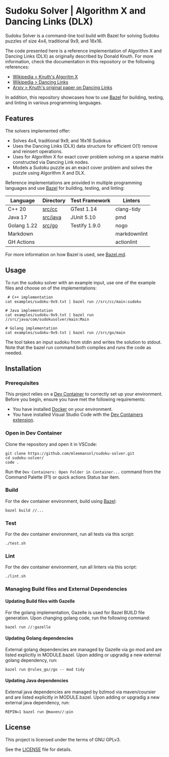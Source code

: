 # Sudoku Solver | Algorithm X and Dancing Links (DLX)

Sudoku Solver is a command-line tool build with Bazel for solving Sudoku puzzles
of size 4x4, traditional 9x9, and 16x16.

The code presented here is a reference implementation of Algorithm X and
Dancing Links (DLX) as originally described by Donald Knuth. For more
information, check the documentation in this repository or the following
references:

- [Wikipedia > Knuth's Algoritm X](https://en.wikipedia.org/wiki/Knuth%27s_Algorithm_X)
- [Wikipedia > Dancing Links](https://en.wikipedia.org/wiki/Dancing_Links)
- [Arxiv > Knuth's original paper on Dancing Links](https://arxiv.org/abs/cs/0011047)

In addition, this repository showcases how to use [Bazel](https://bazel.build/) for
building, testing, and linting in various programming languages.

## Features

The solvers implemented offer:

- Solves 4x4, traditional 9x9, and 16x16 Sudokus
- Uses the Dancing Links (DLX) data structure for efficient O(1) remove and
  reinsert operations.
- Uses for Algorithm X for exact cover problem solving on a sparse matrix constructed
  via Dancing Link nodes.
- Models a Sudoku puzzle as an exact cover problem and solves the puzzle using
  Algorithm X and DLX.

Reference implementations are provided in multiple programming languages and
use [Bazel](https://bazel.build/) for building, testing, and linting:

| Language    | Directory            | Test Framework | Linters      |
| ----------- | -------------------- | -------------- | ------------ |
| C++ 20      | [src/cc](src/cc)     | GTest 1.14     | clang-tidy   |
| Java 17     | [src/java](src/java) | JUnit 5.10     | pmd          |
| Golang 1.22 | [src/go](src/go)     | Testify 1.9.0  | nogo         |
| Markdown    |                      |                | markdownlint |
| GH Actions  |                      |                | actionlint   |

For more information on how Bazel is used, see [Bazel.md](Bazel.md).

## Usage

To run the sudoku solver with an example input, use one of the example files and
choose on of the implementations:

```shell
 # C++ implementation
cat examples/sudoku-9x9.txt | bazel run //src/cc/main:sudoku

# Java implementation
cat examples/sudoku-9x9.txt | bazel run //src/java/com/sudokusolver/main:Main

# Golang implementation
cat examples/sudoku-9x9.txt | bazel run //src/go/main
```

The tool takes an input sudoku from stdin and writes the solution to stdout.
Note that the bazel run command both compiles and runs the code as needed.

## Installation

### Prerequisites

This project relies on a [Dev Container](https://code.visualstudio.com/docs/devcontainers/containers)
to correctly set up your environment.
Before you begin, ensure you have met the following requirements:

- You have installed [Docker](https://www.docker.com/get-started/) on your environment.
- You have installed Visual Studio Code with the
  [Dev Containers extension](https://marketplace.visualstudio.com/items?itemName=ms-vscode-remote.remote-containers).

### Open in Dev Container

Clone the repository and open it in VSCode:

```shell
git clone https://github.com/mleemansnl/sudoku-solver.git
cd sudoku-solver/
code .
```

Run the `Dev Containers: Open Folder in Container...` command from the Command
Palette (F1) or quick actions Status bar item.

### Build

For the dev container environment, build using [Bazel](https://bazel.build/):

```shell
bazel build //...
```

### Test

For the dev container environment, run all tests via this script:

```shell
./test.sh
```

### Lint

For the dev container environment, run all linters via this script:

```shell
./lint.sh
```

### Managing Build files and External Dependencies

#### Updating Build files with Gazelle

For the golang implementation, Gazelle is used for Bazel BUILD file generation.
Upon changing golang code, run the following command:

```shell
bazel run //:gazelle
```

#### Updating Golang dependencies

External golang dependencies are managed by Gazelle via go mod and are
listed explicitly in MODULE.bazel.
Upon adding or upgradig a new external golang dependency, run:

```shell
bazel run @rules_go//go -- mod tidy
```

#### Updating Java dependencies

External java dependencies are managed by bzlmod via maven/coursier and are
listed explicitly in MODULE.bazel.
Upon adding or upgradig a new external java dependency, run:

```shell
REPIN=1 bazel run @maven//:pin
```

## License

This project is licensed under the terms of GNU GPLv3.

See the [LICENSE](LICENSE) file for details.
